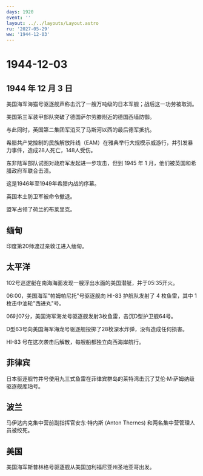 ```yaml
---
days: 1920
event: ''
layout: ../../layouts/Layout.astro
ru: '2027-05-29'
ww: '1944-12-03'
---
```


# 1944-12-03

## 1944 年 12 月 3 日

美国海军海猫号驱逐舰声称击沉了一艘万吨级的日本军舰；战后这一功劳被取消。

美国第三军装甲部队突破了德国萨尔劳滕附近的德国西墙防御。

与此同时，英国第二集团军消灭了马斯河以西的最后德军抵抗。

希腊共产党控制的民族解放阵线（EAM）在雅典举行大规模示威游行，并引发暴力事件，造成28人死亡，148人受伤。

东非陆军部队试图对政府军发起进一步攻击，但到 1945 年 1
月，他们被英国和希腊政府军联合击溃。

这是1946年至1949年希腊内战的序幕。

英国本土防卫军被命令撤退。

盟军占领了荷兰的布莱里克。

## 缅甸

印度第20师渡过亲敦江进入缅甸。

## 太平洋

102号巡逻艇在南海海面发现一艘浮出水面的美国潜艇，并于05:35开火。

06:00，美国海军"帕姆帕尼托"号驱逐舰向 HI-83 护航队发射了 4 枚鱼雷，其中
1 枚击中油轮"西进丸"号。

06时07分，美国海军海龙号驱逐舰发射3枚鱼雷，击沉D型护卫舰64号。

D型63号向美国海军海龙号驱逐舰投掷了28枚深水炸弹，没有造成任何损害。

HI-83 号在这次袭击后解散，每艘船都独立向西海岸航行。

## 菲律宾

日本驱逐舰竹井号使用九三式鱼雷在菲律宾群岛的莱特湾击沉了艾伦·M·萨姆纳级驱逐舰库珀号。

## 波兰

马伊达内克集中营前副指挥官安东·特内斯 (Anton Thernes)
和两名集中营管理人员被绞死。

## 美国

美国海军斯普林格号驱逐舰从美国加利福尼亚州圣地亚哥出发。